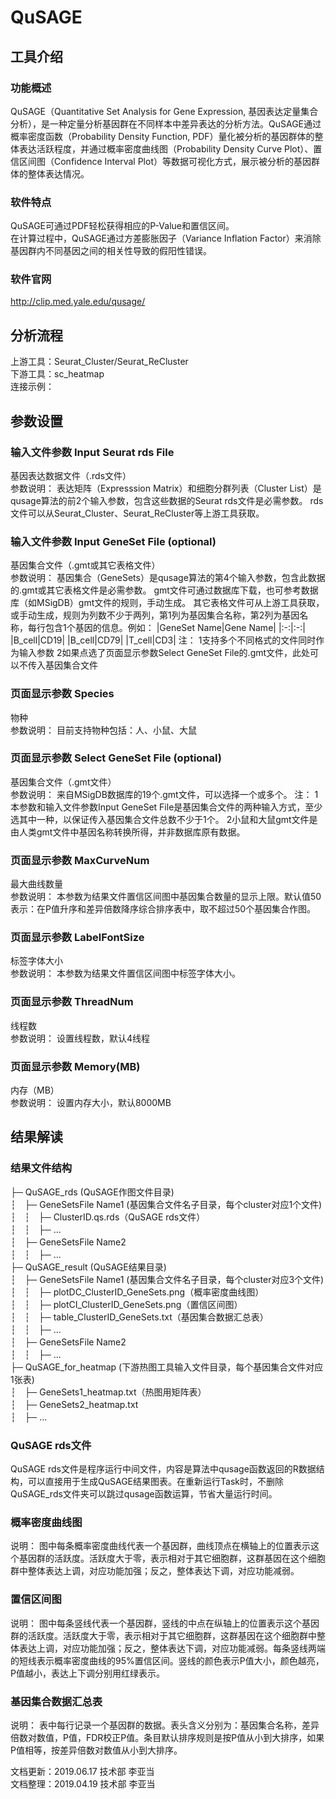 # QuSAGE

## 工具介绍

### 功能概述

QuSAGE（Quantitative Set Analysis for Gene Expression, 基因表达定量集合分析），是一种定量分析基因群在不同样本中差异表达的分析方法。QuSAGE通过概率密度函数（Probability Density Function, PDF）量化被分析的基因群体的整体表达活跃程度，并通过概率密度曲线图（Probability Density Curve Plot）、置信区间图（Confidence Interval Plot）等数据可视化方式，展示被分析的基因群体的整体表达情况。

### 软件特点

QuSAGE可通过PDF轻松获得相应的P-Value和置信区间。  
在计算过程中，QuSAGE通过方差膨胀因子（Variance Inflation Factor）来消除基因群内不同基因之间的相关性导致的假阳性错误。


### 软件官网
http://clip.med.yale.edu/qusage/

## 分析流程

上游工具：Seurat_Cluster/Seurat_ReCluster  
下游工具：sc_heatmap  
连接示例：

 


## 参数设置

### 输入文件参数 Input Seurat rds File
基因表达数据文件（.rds文件）  
参数说明：
表达矩阵（Expresssion Matrix）和细胞分群列表（Cluster List）是qusage算法的前2个输入参数，包含这些数据的Seurat rds文件是必需参数。
rds文件可以从Seurat_Cluster、Seurat_ReCluster等上游工具获取。

### 输入文件参数 Input GeneSet File (optional)
基因集合文件（.gmt或其它表格文件）  
参数说明：
基因集合（GeneSets）是qusage算法的第4个输入参数，包含此数据的.gmt或其它表格文件是必需参数。
gmt文件可通过数据库下载，也可参考数据库（如MSigDB）gmt文件的规则，手动生成。
其它表格文件可从上游工具获取，或手动生成，规则为列数不少于两列，第1列为基因集合名称，第2列为基因名称，每行包含1个基因的信息。例如：
|GeneSet Name|Gene Name|
|:-:|:-:|
|B_cell|CD19|
|B_cell|CD79|
|T_cell|CD3|
注：
1支持多个不同格式的文件同时作为输入参数
2如果点选了页面显示参数Select GeneSet File的.gmt文件，此处可以不传入基因集合文件

### 页面显示参数 Species
物种  
参数说明：
目前支持物种包括：人、小鼠、大鼠

### 页面显示参数 Select GeneSet File (optional)
基因集合文件（.gmt文件）   
参数说明：
来自MSigDB数据库的19个.gmt文件，可以选择一个或多个。
注：
1本参数和输入文件参数Input GeneSet File是基因集合文件的两种输入方式，至少选其中一种，以保证传入基因集合文件总数不少于1个。
2小鼠和大鼠gmt文件是由人类gmt文件中基因名称转换所得，并非数据库原有数据。

### 页面显示参数 MaxCurveNum
最大曲线数量  
参数说明：
本参数为结果文件置信区间图中基因集合数量的显示上限。默认值50表示：在P值升序和差异倍数降序综合排序表中，取不超过50个基因集合作图。

### 页面显示参数 LabelFontSize
标签字体大小  
参数说明：
本参数为结果文件置信区间图中标签字体大小。

### 页面显示参数 ThreadNum
线程数  
参数说明：
设置线程数，默认4线程

### 页面显示参数 Memory(MB)
内存（MB）  
参数说明：
设置内存大小，默认8000MB


## 结果解读

### 结果文件结构


├─ QuSAGE_rds (QuSAGE作图文件目录)  
┆　├─ GeneSetsFile Name1 (基因集合文件名子目录，每个cluster对应1个文件)  
┆　┆　├─ ClusterID.qs.rds（QuSAGE rds文件）  
┆　┆　├─ ...  
┆　├─ GeneSetsFile Name2  
┆　┆　├─ ...  
├─ QuSAGE_result (QuSAGE结果目录)  
┆　├─ GeneSetsFile Name1 (基因集合文件名子目录，每个cluster对应3个文件)  
┆　┆　├─ plotDC_ClusterID_GeneSets.png（概率密度曲线图）  
┆　┆　├─ plotCI_ClusterID_GeneSets.png（置信区间图）  
┆　┆　├─ table_ClusterID_GeneSets.txt（基因集合数据汇总表）  
┆　┆　├─ ...  
┆　├─ GeneSetsFile Name2  
┆　┆　├─ ...  
├─ QuSAGE_for_heatmap (下游热图工具输入文件目录，每个基因集合文件对应1张表)  
┆　├─ GeneSets1_heatmap.txt（热图用矩阵表）  
┆　├─ GeneSets2_heatmap.txt  
┆　├─ ...



### QuSAGE rds文件
QuSAGE rds文件是程序运行中间文件，内容是算法中qusage函数返回的R数据结构，可以直接用于生成QuSAGE结果图表。在重新运行Task时，不删除QuSAGE_rds文件夹可以跳过qusage函数运算，节省大量运行时间。


### 概率密度曲线图

 
说明：
图中每条概率密度曲线代表一个基因群，曲线顶点在横轴上的位置表示这个基因群的活跃度。活跃度大于零，表示相对于其它细胞群，这群基因在这个细胞群中整体表达上调，对应功能加强；反之，整体表达下调，对应功能减弱。

### 置信区间图

 
说明：
图中每条竖线代表一个基因群，竖线的中点在纵轴上的位置表示这个基因群的活跃度。活跃度大于零，表示相对于其它细胞群，这群基因在这个细胞群中整体表达上调，对应功能加强；反之，整体表达下调，对应功能减弱。每条竖线两端的短线表示概率密度曲线的95%置信区间。竖线的颜色表示P值大小，颜色越亮，P值越小，表达上下调分别用红绿表示。

### 基因集合数据汇总表

 
说明：
表中每行记录一个基因群的数据。表头含义分别为：基因集合名称，差异倍数对数值，P值，FDR校正P值。条目默认排序规则是按P值从小到大排序，如果P值相等，按差异倍数对数值从小到大排序。

文档更新：2019.06.17 技术部 李亚当  
文档整理：2019.04.19 技术部 李亚当
